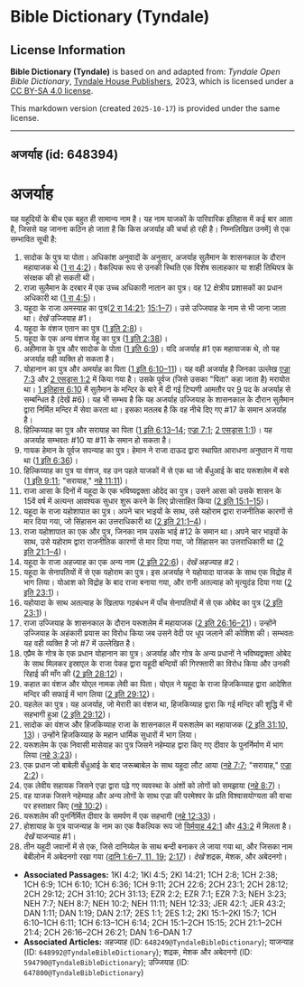 # Bible Dictionary (Tyndale)

## License Information

**Bible Dictionary (Tyndale)** is based on and adapted from: _Tyndale Open Bible Dictionary_, [Tyndale House Publishers](https://tyndaleopenresources.com/), 2023, which is licensed under a [CC BY-SA 4.0 license](https://creativecommons.org/licenses/by-sa/4.0/legalcode.en).

This markdown version (created `2025-10-17`) is provided under the same license.



--------------------------------

## अजर्याह (id: 648394)

अजर्याह
=======

यह यहूदियों के बीच एक बहुत ही सामान्य नाम है। यह नाम याजकों के पारिवारिक इतिहास में कई बार आता है, जिससे यह जानना कठिन हो जाता है कि किस अजर्याह की चर्चा हो रही है। निम्नलिखित उनमें] से एक सम्भावित सूची है:

1. सादोक के पुत्र या पोता। अधिकांश अनुवादों के अनुसार, अजर्याह सुलैमान के शासनकाल के दौरान महायाजक थे ([1 रा 4:2](https://ref.ly/1Kgs4:2))। वैकल्पिक रूप से उनकी स्थिति एक विशेष सलाहकार या शाही तिथिपत्र के संरक्षक की हो सकती थी।
2. राजा सुलैमान के दरबार में एक उच्च अधिकारी नातान का पुत्र। वह 12 क्षेत्रीय प्रशासकों का प्रधान अधिकारी था ([1 रा 4:5](https://ref.ly/1Kgs4:5))।
3. यहूदा के राजा अमस्याह का पुत्र([2 रा 14:21](https://ref.ly/2Kgs14:21); [15:1–7](https://ref.ly/2Kgs15:1-2Kgs15:7))। उसे उज्जियाह के नाम से भी जाना जाता था। *देखें* उज्जियाह \#1।
4. यहूदा के वंशज एतान का पुत्र ([1 इति 2:8](https://ref.ly/1Chr2:8))।
5. यहूदा के एक अन्य वंशज येहू का पुत्र ([1 इति 2:38](https://ref.ly/1Chr2:38))।
6. अहीमास के पुत्र और सादोक के पोता ([1 इति 6:9](https://ref.ly/1Chr6:9))। यदि अजर्याह \#1 एक महायाजक थे, तो यह अजर्याह वही व्यक्ति हो सकता है।
7. योहानान का पुत्र और अमर्याह का पिता ([1 इति 6:10](https://ref.ly/1Chr6:10-1Chr6:11)[–](https://ref.ly/2Kgs15:1-2Kgs15:7)[11](https://ref.ly/1Chr6:10-1Chr6:11))। यह वही अजर्याह है जिनका उल्लेख [एज्रा 7:3](https://ref.ly/Ezra7:3) और [2 एसड्रास 1:2](https://ref.ly/2Esd1:2) में किया गया है। उसके पूर्वज (जिसे उसका "पिता" कहा जाता है) मरायोत था। [1 इतिहास 6:10](https://ref.ly/1Chr6:10) में सुलैमान के मन्दिर के बारे में दी गई टिप्पणी आमतौर पर [9](https://ref.ly/1Chr6:9) पद के अजर्याह से सम्बन्धित है (देखें \#6\)। यह भी सम्भव है कि यह अजर्याह उज्जियाह के शासनकाल के दौरान सुलैमान द्वारा निर्मित मन्दिर में सेवा करता था। इसका मतलब है कि वह नीचे दिए गए \#17 के समान अजर्याह है।
8. हिल्किय्याह का पुत्र और सरायाह का पिता ([1 इति 6:13](https://ref.ly/1Chr6:13-1Chr6:14)[–](https://ref.ly/2Kgs15:1-2Kgs15:7)[14](https://ref.ly/1Chr6:13-1Chr6:14); [एज्रा 7:1](https://ref.ly/Ezra7:1); [2 एसड्रास 1:1](https://ref.ly/2Esd1:1))। यह अजर्याह सम्भवतः \#10 या \#11 के समान हो सकता है।
9. गायक हेमान के पूर्वज सपन्याह का पुत्र। हेमान ने राजा दाऊद द्वारा स्थापित आराधना अनुष्ठान में गाया था ([1 इति 6:36](https://ref.ly/1Chr6:36))।
10. हिल्किय्याह का पुत्र या वंशज, वह उन पहले याजकों में से एक था जो बँधुआई के बाद यरूशलेम में बसे ([1 इति 9:11](https://ref.ly/1Chr9:11); "सरायाह," [नहे 11:11](https://ref.ly/Neh11:11))।
11. राजा आसा के दिनों में यहूदा के एक भविष्यद्वक्ता ओदेद का पुत्र। उसने आसा को उसके शासन के 15वें वर्ष में अत्यन्त आवश्यक सुधार शुरू करने के लिए प्रोत्साहित किया ([2 इति 15:1](https://ref.ly/2Chr15:1-2Chr15:15)[–](https://ref.ly/2Kgs15:1-2Kgs15:7)[15](https://ref.ly/2Chr15:1-2Chr15:15))।
12. यहूदा के राजा यहोशापात का पुत्र। अपने चार भाइयों के साथ, उसे यहोराम द्वारा राजनीतिक कारणों से मार दिया गया, जो सिंहासन का उत्तराधिकारी था ([2 इति 21:1](https://ref.ly/2Chr21:1-2Chr21:4)[–](https://ref.ly/2Kgs15:1-2Kgs15:7)[4](https://ref.ly/2Chr21:1-2Chr21:4))।
13. राजा यहोशापात का एक और पुत्र, जिनका नाम उसके भाई \#12 के समान था। अपने चार भाइयों के साथ, उसे यहोराम द्वारा राजनीतिक कारणों से मार दिया गया, जो सिंहासन का उत्तराधिकारी था ([2 इति 21:1](https://ref.ly/2Chr21:1-2Chr21:4)[–](https://ref.ly/2Kgs15:1-2Kgs15:7)[4](https://ref.ly/2Chr21:1-2Chr21:4))।
14. यहूदा के राजा अहज्याह का एक अन्य नाम ([2 इति 22:6](https://ref.ly/2Chr22:6))। *देखें* अहज्याह \#2।
15. यहूदा के सेनापतियों में से एक यहोराम का पुत्र। इस अजर्याह ने यहोयादा याजक के साथ एक विद्रोह में भाग लिया। योआश को विद्रोह के बाद राजा बनाया गया, और रानी अतल्याह को मृत्युदंड दिया गया ([2 इति 23:1](https://ref.ly/2Chr23:1))।
16. यहोयादा के साथ अतल्याह के खिलाफ गठबंधन में पाँच सेनापतियों में से एक ओबेद का पुत्र ([2 इति 23:1](https://ref.ly/2Chr23:1))।
17. राजा उज्जियाह के शासनकाल के दौरान यरूशलेम में महायाजक ([2 इति 26:16–21](https://ref.ly/2Chr26:16-2Chr26:21))। उन्होंने उज्जियाह के अहंकारी प्रयास का विरोध किया जब उसने वेदी पर धूप जलाने की कोशिश की। सम्भवतः यह वही व्यक्ति है जो \#7 में उल्लेखित है।
18. एप्रैम के गोत्र के एक प्रधान योहानान का पुत्र। अजर्याह और गोत्र के अन्य प्रधानों ने भविष्यद्वक्ता ओबेद के साथ मिलकर इस्राएल के राजा पेकह द्वारा यहूदी बन्दियों की गिरफ्तारी का विरोध किया और उनकी रिहाई की माँग की ([2 इति 28:12](https://ref.ly/2Chr28:12))।
19. कहात का वंशज और योएल नामक लेवी का पिता। योएल ने यहूदा के राजा हिजकिय्याह द्वारा आदेशित मन्दिर की सफाई में भाग लिया ([2 इति 29:12](https://ref.ly/2Chr29:12))।
20. यहलेल का पुत्र। यह अजर्याह, जो मेरारी का वंशज था, हिजकिय्याह द्वारा कि गई मन्दिर की शुद्धि में भी सहभागी हुआ ([2 इति 29:12](https://ref.ly/2Chr29:12))।
21. सादोक का वंशज और हिजकिय्याह राजा के शासनकाल में यरूशलेम का महायाजक ([2 इति 31:10, 13](https://ref.ly/2Chr31:10,2Chr31:13))। उन्होंने हिजकिय्याह के महान धार्मिक सुधारों में भाग लिया।
22. यरूशलेम के एक निवासी मासेयाह का पुत्र जिसने नहेम्याह द्वारा किए गए दीवार के पुनर्निर्माण में भाग लिया ([नहे 3:23](https://ref.ly/Neh3:23))।
23. एक प्रधान जो बाबेली बँधुआई के बाद जरूब्बाबेल के साथ यहूदा लौट आया ([नहे 7:7](https://ref.ly/Neh7:7); "सरायाह," [एज्रा 2:2](https://ref.ly/Ezra2:2))।
24. एक लेवीय सहायक जिसने एज्रा द्वारा पढ़े गए व्यवस्था के अंशों को लोगों को समझाया ([नहे 8:7](https://ref.ly/Neh8:7))।
25. वह याजक जिसने नहेम्याह और अन्य लोगों के साथ एज्रा की परमेश्वर के प्रति विश्वासयोग्यता की वाचा पर हस्ताक्षर किए ([नहे 10:2](https://ref.ly/Neh10:2))।
26. यरूशलेम की पुनर्निर्मित दीवार के समर्पण में एक सहभागी ([नहे 12:33](https://ref.ly/Neh12:33))।
27. होशायाह के पुत्र याजन्याह के नाम का एक वैकल्पिक रूप जो [यिर्मयाह 42:1](https://ref.ly/Jer42:1) और [43:2](https://ref.ly/Jer43:2) में मिलता है। *देखें* याजन्याह \#1।
28. तीन यहूदी जवानों में से एक, जिसे दानिय्येल के साथ बन्दी बनाकर ले जाया गया था, और जिसका नाम बेबीलोन में अबेदनगो रखा गया ([दानि 1:6](https://ref.ly/Dan1:6-Dan1:7,Dan1:11,Dan1:19)[–](https://ref.ly/2Chr26:16-2Chr26:21)[7, 11, 19](https://ref.ly/Dan1:6-Dan1:7,Dan1:11,Dan1:19); [2:17](https://ref.ly/Dan2:17))। *देखें* शद्रक, मेशक, और अबेदनगो।

* **Associated Passages:** 1KI 4:2; 1KI 4:5; 2KI 14:21; 1CH 2:8; 1CH 2:38; 1CH 6:9; 1CH 6:10; 1CH 6:36; 1CH 9:11; 2CH 22:6; 2CH 23:1; 2CH 28:12; 2CH 29:12; 2CH 31:10; 2CH 31:13; EZR 2:2; EZR 7:1; EZR 7:3; NEH 3:23; NEH 7:7; NEH 8:7; NEH 10:2; NEH 11:11; NEH 12:33; JER 42:1; JER 43:2; DAN 1:11; DAN 1:19; DAN 2:17; 2ES 1:1; 2ES 1:2; 2KI 15:1–2KI 15:7; 1CH 6:10–1CH 6:11; 1CH 6:13–1CH 6:14; 2CH 15:1–2CH 15:15; 2CH 21:1–2CH 21:4; 2CH 26:16–2CH 26:21; DAN 1:6–DAN 1:7
* **Associated Articles:** अहज्याह (ID: `648249@TyndaleBibleDictionary`); याजन्याह (ID: `648992@TyndaleBibleDictionary`); शद्रक, मेशक और अबेदनगो (ID: `594790@TyndaleBibleDictionary`); उज्जियाह (ID: `647800@TyndaleBibleDictionary`)

